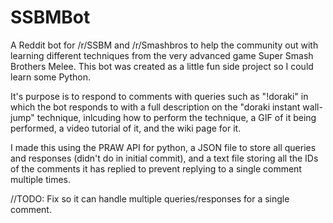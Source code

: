 # SSBMBot
A Reddit bot for /r/SSBM and /r/Smashbros to help the community out with learning different techniques from the very advanced game Super Smash Brothers Melee.
This bot was created as a little fun side project so I could learn some Python.

It's purpose is to respond to comments with queries such as "!doraki" in which the bot responds to with a full description on the
"doraki instant wall-jump" technique, inlcuding how to perform the technique, a GIF of it being performed, a video tutorial of it, and the wiki page for it.

I made this using the PRAW API for python, a JSON file to store all queries and responses (didn't do in initial commit), and a text file storing all the IDs of the comments it has replied to prevent replying to a single comment multiple times.

//TODO: Fix so it can handle multiple queries/responses for a single comment.
